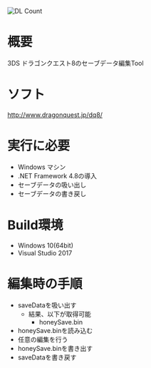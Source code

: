 ![DL Count](https://img.shields.io/github/downloads/turtle-insect/DQ8/total.svg)

# 概要
3DS ドラゴンクエスト8のセーブデータ編集Tool

# ソフト
http://www.dragonquest.jp/dq8/

# 実行に必要
* Windows マシン
* .NET Framework 4.8の導入
* セーブデータの吸い出し
* セーブデータの書き戻し

# Build環境
* Windows 10(64bit)
* Visual Studio 2017

# 編集時の手順
* saveDataを吸い出す
   * 結果、以下が取得可能
      * honeySave.bin
* honeySave.binを読み込む
* 任意の編集を行う
* honeySave.binを書き出す
* saveDataを書き戻す
